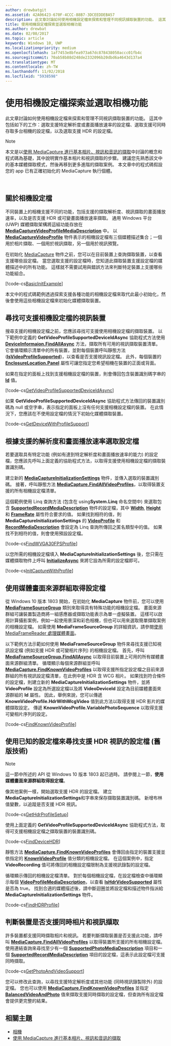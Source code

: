 ```yaml
---
author: drewbatgit
ms.assetid: 42A06423-670F-4CCC-88B7-3DCEEDDEBA57
description: 此文章討論如何使用相機設定檔來探索和管理不同視訊擷取裝置的功能。 這其中包括如下的工作：選取支援特定解析度或畫面播放速率的設定檔、選取支援可同時存取多台相機的設定檔，以及選取支援 HDR 的設定檔。
title: 使用相機設定檔探索並選取相機功能
ms.author: drewbat
ms.date: 02/08/2017
ms.topic: article
keywords: Windows 10, UWP
ms.localizationpriority: medium
ms.openlocfilehash: 1af7453e8bfea973a67dc878438050accc01fb4c
ms.sourcegitcommit: 70ab58b88d248de2332096b20dbd6a4643d137a4
ms.translationtype: MT
ms.contentlocale: zh-TW
ms.lasthandoff: 11/02/2018
ms.locfileid: "5938598"
---
```

# <a name="discover-and-select-camera-capabilities-with-camera-profiles"></a>使用相機設定檔探索並選取相機功能



此文章討論如何使用相機設定檔來探索和管理不同視訊擷取裝置的功能。 這其中包括如下的工作：選取支援特定解析度或畫面播放速率的設定檔、選取支援可同時存取多台相機的設定檔，以及選取支援 HDR 的設定檔。

> [!NOTE] 
> 本文是以[使用 MediaCapture 進行基本相片、視訊和音訊的擷取](basic-photo-video-and-audio-capture-with-MediaCapture.md)中討論的概念和程式碼為基礎，其中說明實作基本相片和視訊擷取的步驟。 建議您先熟悉該文中的基本媒體擷取模式，然後再移到更多進階的擷取案例。 本文章中的程式碼假設您的 app 已有正確初始化的 MediaCapture 執行個體。

 

## <a name="about-camera-profiles"></a>關於相機設定檔

不同裝置上的相機支援不同的功能，包括支援的擷取解析度、視訊擷取的畫面播放速率，以及是否支援 HDR 或可變畫面播放速率擷取。 通用 Windows 平台 (UWP) 媒體擷取架構將這組功能存放在 [**MediaCaptureVideoProfileMediaDescription**](https://msdn.microsoft.com/library/windows/apps/dn926695) 中。 以 [**MediaCaptureVideoProfile**](https://msdn.microsoft.com/library/windows/apps/dn926694) 物件表示的相機設定檔有三個媒體描述集合；一個用於相片擷取、一個用於視訊擷取，另一個用於視訊預覽。

在初始化 [MediaCapture](capture-photos-and-video-with-mediacapture.md) 物件之前，您可以在目前裝置上查詢擷取裝置，以查看支援哪些設定檔。 當您選取支援的設定檔時，您知道此擷取裝置支援設定檔的媒體描述中的所有功能。 這樣就不需要試用與錯誤方法來判斷特定裝置上支援哪些功能組合。

[!code-cs[BasicInitExample](./code/BasicMediaCaptureWin10/cs/MainPage.xaml.cs#SnippetBasicInitExample)]

本文中的程式碼範例透過探索支援各種功能的相機設定檔來取代此最小初始化，然後會使用這些相機設定檔來初始化媒體擷取裝置。

## <a name="find-a-video-device-that-supports-camera-profiles"></a>尋找可支援相機設定檔的視訊裝置

搜尋支援的相機設定檔之前，您應該尋找可支援使用相機設定檔的擷取裝置。 以下範例中定義的 **GetVideoProfileSupportedDeviceIdAsync** 協助程式方法使用 [**DeviceInformaion.FindAllAsync**](https://msdn.microsoft.com/library/windows/apps/br225432) 方法，擷取所有可用的視訊擷取裝置清單。 它會循環顯示清單中的所有裝置，並對每個裝置呼叫靜態方法 ([**IsVideoProfileSupported**](https://msdn.microsoft.com/library/windows/apps/dn926714))，以查看是否支援視訊設定檔。 此外，每個裝置的 [**EnclosureLocation.Panel**](https://msdn.microsoft.com/library/windows/apps/br229906) 屬性可讓您指定您希望相機在裝置的正面或背面。

如果在指定的面板上找到支援相機設定檔的裝置，則會傳回包含裝置識別碼字串的 [**Id**](https://msdn.microsoft.com/library/windows/apps/br225437) 值。

[!code-cs[GetVideoProfileSupportedDeviceIdAsync](./code/BasicMediaCaptureWin10/cs/MainPage.xaml.cs#SnippetGetVideoProfileSupportedDeviceIdAsync)]

如果 **GetVideoProfileSupportedDeviceIdAsync** 協助程式方法傳回的裝置識別碼為 null 或空字串，表示指定的面板上沒有任何支援相機設定檔的裝置。 在此情況下，您應該在不使用設定檔的情況下初始化媒體擷取裝置。

[!code-cs[GetDeviceWithProfileSupport](./code/BasicMediaCaptureWin10/cs/MainPage.xaml.cs#SnippetGetDeviceWithProfileSupport)]

## <a name="select-a-profile-based-on-supported-resolution-and-frame-rate"></a>根據支援的解析度和畫面播放速率選取設定檔

若要選取具有特定功能 (例如有達到特定解析度和畫面播放速率的能力) 的設定檔，您應該先呼叫上面定義的協助程式方法，以取得支援使用相機設定檔的擷取裝置識別碼。

建立新的 [**MediaCaptureInitializationSettings**](https://msdn.microsoft.com/library/windows/apps/br226573) 物件，並傳入選取的裝置識別碼。 接著，呼叫靜態方法 [**MediaCapture.FindAllVideoProfiles**](https://msdn.microsoft.com/library/windows/apps/dn926708)，以取得裝置支援的所有相機設定檔清單。

這個範例使用 Linq 查詢方法 (包含在 using**System.Linq** 命名空間中) 來選取包含 [**SupportedRecordMediaDescription**](https://msdn.microsoft.com/library/windows/apps/dn926705) 物件的設定檔，其中 [**Width**](https://msdn.microsoft.com/library/windows/apps/dn926700), [**Height**](https://msdn.microsoft.com/library/windows/apps/dn926697) 和 [**FrameRate**](https://msdn.microsoft.com/library/windows/apps/dn926696) 屬性符合要求的值。 如果找到相符的值，則 **MediaCaptureInitializationSettings** 的 [**VideoProfile**](https://msdn.microsoft.com/library/windows/apps/dn926679) 和 [**RecordMediaDescription**](https://msdn.microsoft.com/library/windows/apps/dn926678) 會設定為 Linq 查詢所傳回之匿名類型中的值。 如果找不到相符的值，則會使用預設設定檔。

[!code-cs[FindWVGA30FPSProfile](./code/BasicMediaCaptureWin10/cs/MainPage.xaml.cs#SnippetFindWVGA30FPSProfile)]

以您所需的相機設定檔填入 **MediaCaptureInitializationSettings** 後，您只需在媒體擷取物件上呼叫 [**InitializeAsync**](https://msdn.microsoft.com/library/windows/apps/br226598) 來將它設為所需的設定檔即可。

[!code-cs[InitCaptureWithProfile](./code/BasicMediaCaptureWin10/cs/MainPage.xaml.cs#SnippetInitCaptureWithProfile)]

## <a name="use-media-frame-source-groups-to-get-profiles"></a>使用媒體畫面來源群組取得設定檔

從 Windows 10 版本 1803 開始，在初始化 **MediaCapture** 物件前，您可以使用 [**MediaFrameSourceGroup**](https://docs.microsoft.com/uwp/api/windows.media.capture.frames.mediaframesourcegroup) 類別來取得具有特殊功能的相機設定檔。 畫面來源群組可讓裝置製造商將一組感應器或擷取功能表示為單一虛擬裝置。 這樣可以啟用計算攝影案例，例如一起使用景深和彩色相機，但也可以用來選取簡單擷取案例的相機設定檔。 如需使用 **MediaFrameSourceGroup** 的詳細資訊，請參閱[使用 MediaFrameReader 處理媒體畫面](process-media-frames-with-mediaframereader.md)。

以下範例方法示範如何使用 **MediaFrameSourceGroup** 物件來尋找支援已知視訊設定檔 (例如支援 HDR 或可變相片序列) 的相機設定檔。 首先，呼叫 [**MediaFrameSourceGroup.FindAllAsync**](https://msdn.microsoft.com/library/windows/apps/Windows.Media.Capture.Frames.MediaFrameSourceGroup.FindAllAsync) 以取得目前裝置上可用的所有媒體畫面來源群組清單。 循環顯示每個來源群組並呼叫 [**MediaCapture.FindKnownVideoProfiles**](https://docs.microsoft.com/uwp/api/windows.media.capture.mediacapture.findknownvideoprofiles) 以取得支援所指定設定檔之目前來源群組的所有視訊設定檔清單，在此例中是 HDR 含 WCG 相片。 如果找到符合條件的設定檔，則建立新的 **MediaCaptureInitializationSettings** 物件，並將 **VideoProfile** 設定為所選設定檔以及將 **VideoDeviceId** 設定為目前媒體畫面來源群組的 **Id** 屬性。 因此，舉例來說，您可以傳遞 **KnownVideoProfile.HdrWithWcgVideo** 值到此方法以取得支援 HDR 影片的媒體擷取設定。 傳遞 **KnownVideoProfile.VariablePhotoSequence** 以取得支援可變相片序列的設定。

 [!code-cs[FindKnownVideoProfile](./code/BasicMediaCaptureWin10/cs/MainPage.xaml.cs#SnippetFindKnownVideoProfile)]

## <a name="use-known-profiles-to-find-a-profile-that-supports-hdr-video-legacy-technique"></a>使用已知的設定檔來尋找支援 HDR 視訊的設定檔 (舊版技術)

> [!NOTE] 
> 這一節中所述的 API 從 Windows 10 版本 1803 起已過時。 請參閱上一節，**使用媒體畫面來源群組取得設定檔**。

像其他案例一樣，開始選取支援 HDR 的設定檔。 建立**MediaCaptureInitializationSettings**和字串來保存擷取裝置識別碼。 新增布林值變數，以追蹤是否支援 HDR 視訊。

[!code-cs[GetHdrProfileSetup](./code/BasicMediaCaptureWin10/cs/MainPage.xaml.cs#SnippetGetHdrProfileSetup)]

使用上面定義的 **GetVideoProfileSupportedDeviceIdAsync** 協助程式方法，取得可支援相機設定檔之擷取裝置的裝置識別碼。

[!code-cs[FindDeviceHDR](./code/BasicMediaCaptureWin10/cs/MainPage.xaml.cs#SnippetFindDeviceHDR)]

靜態方法 [**MediaCapture.FindKnownVideoProfiles**](https://msdn.microsoft.com/library/windows/apps/dn926710) 會傳回由指定的裝置支援並依指定的 [**KnownVideoProfile**](https://msdn.microsoft.com/library/windows/apps/dn948843) 值分類的相機設定檔。 在這個案例中，指定 **VideoRecording** 值可將傳回的相機設定檔限制為支援視訊錄製的設定檔。

循環顯示傳回的相機設定檔清單。 對於每個相機設定檔，在設定檔檢查中循環顯示每個 [**VideoProfileMediaDescription**](https://msdn.microsoft.com/library/windows/apps/dn926695)，以查看 [**IsHdrVideoSupported**](https://msdn.microsoft.com/library/windows/apps/dn926698) 屬性是否為 true。 找到合適的媒體描述後，請中斷迴圈並將設定檔和描述物件指派給 **MediaCaptureInitializationSettings** 物件。

[!code-cs[FindHDRProfile](./code/BasicMediaCaptureWin10/cs/MainPage.xaml.cs#SnippetFindHDRProfile)]

## <a name="determine-if-a-device-supports-simultaneous-photo-and-video-capture"></a>判斷裝置是否支援同時相片和視訊擷取

許多裝置都支援同時擷取相片和視訊。 若要判斷擷取裝置是否支援此功能，請呼叫 [**MediaCapture.FindAllVideoProfiles**](https://msdn.microsoft.com/library/windows/apps/dn926708) 以取得裝置所支援的所有相機設定檔。 使用連結查詢來尋找至少有一個 [**SupportedPhotoMediaDescription**](https://msdn.microsoft.com/library/windows/apps/dn926703) 項目和一個 [**SupportedRecordMediaDescription**](https://msdn.microsoft.com/library/windows/apps/dn926705) 項目的設定檔，這表示此設定檔可支援同時擷取。

[!code-cs[GetPhotoAndVideoSupport](./code/BasicMediaCaptureWin10/cs/MainPage.xaml.cs#SnippetGetPhotoAndVideoSupport)]

您可以修改此查詢，以尋找支援特定解析度或其他功能 (同時視訊錄製除外) 的設定檔。 您也可以使用 [**MediaCapture.FindKnownVideoProfiles**](https://msdn.microsoft.com/library/windows/apps/dn926710) 並指定 [**BalancedVideoAndPhoto**](https://msdn.microsoft.com/library/windows/apps/dn948843) 值來擷取支援同時擷取的設定檔，但查詢所有設定檔會提供更完整的結果。

## <a name="related-topics"></a>相關主題

* [相機](camera.md)
* [使用 MediaCapture 進行基本相片、視訊和音訊的擷取](basic-photo-video-and-audio-capture-with-MediaCapture.md)
 

 




